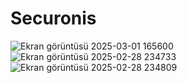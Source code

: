 # Securonis
![Ekran görüntüsü 2025-03-01 165600](https://github.com/user-attachments/assets/ad651ce9-32a1-4a7d-870f-65e239554ff3)
![Ekran görüntüsü 2025-02-28 234733](https://github.com/user-attachments/assets/a99fe3ca-479b-4322-bc51-02a53c47855d)
![Ekran görüntüsü 2025-02-28 234809](https://github.com/user-attachments/assets/bf4eeb94-0409-4f91-bd42-1cd29400b55f)

